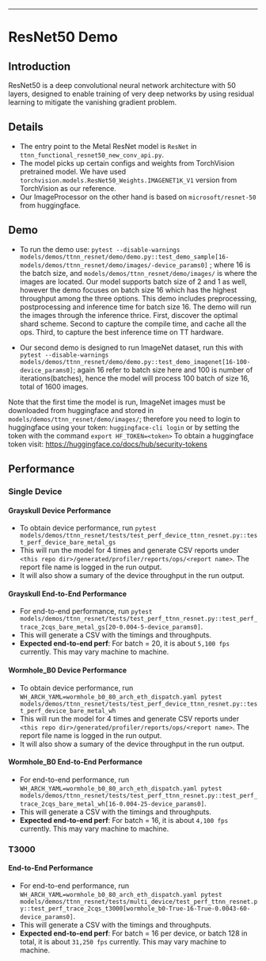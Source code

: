 ---

# ResNet50 Demo

## Introduction
ResNet50 is a deep convolutional neural network architecture with 50 layers, designed to enable training of very deep networks by using residual learning to mitigate the vanishing gradient problem.

## Details

+ The entry point to the Metal ResNet model is `ResNet` in `ttnn_functional_resnet50_new_conv_api.py`.
+ The model picks up certain configs and weights from TorchVision pretrained model. We have used `torchvision.models.ResNet50_Weights.IMAGENET1K_V1` version from TorchVision as our reference.
+ Our ImageProcessor on the other hand is based on `microsoft/resnet-50` from huggingface.

## Demo

+ To run the demo use:
`pytest --disable-warnings models/demos/ttnn_resnet/demo/demo.py::test_demo_sample[16-models/demos/ttnn_resnet/demo/images/-device_params0]`
; where 16 is the batch size, and `models/demos/ttnn_resnet/demo/images/` is where the images are located. Our model supports batch size of 2 and 1 as well, however the demo focuses on batch size 16 which has the highest throughput among the three options. This demo includes preprocessing, postprocessing and inference time for batch size 16. The demo will run the images through the inference thrice. First, discover the optimal shard scheme. Second to capture the compile time, and cache all the ops. Third, to capture the best inference time on TT hardware.

+ Our second demo is designed to run ImageNet dataset, run this with
`pytest --disable-warnings models/demos/ttnn_resnet/demo/demo.py::test_demo_imagenet[16-100-device_params0]`; again 16 refer to batch size here and 100 is number of iterations(batches), hence the model will process 100 batch of size 16, total of 1600 images.

Note that the first time the model is run, ImageNet images must be downloaded from huggingface and stored in  `models/demos/ttnn_resnet/demo/images/`; therefore you need to login to huggingface using your token: `huggingface-cli login` or by setting the token with the command `export HF_TOKEN=<token>`
To obtain a huggingface token visit: https://huggingface.co/docs/hub/security-tokens


## Performance

### Single Device

#### Grayskull Device Performance
+ To obtain device performance, run `pytest models/demos/ttnn_resnet/tests/test_perf_device_ttnn_resnet.py::test_perf_device_bare_metal_gs`
+ This will run the model for 4 times and generate CSV reports under `<this repo dir>/generated/profiler/reports/ops/<report name>`. The report file name is logged in the run output.
+ It will also show a sumary of the device throughput in the run output.

#### Grayskull End-to-End Performance
+ For end-to-end performance, run `pytest models/demos/ttnn_resnet/tests/test_perf_ttnn_resnet.py::test_perf_trace_2cqs_bare_metal_gs[20-0.004-5-device_params0]`.
+ This will generate a CSV with the timings and throughputs.
+ **Expected end-to-end perf**: For batch = 20, it is about `5,100 fps` currently. This may vary machine to machine.

#### Wormhole_B0 Device Performance
+ To obtain device performance, run `WH_ARCH_YAML=wormhole_b0_80_arch_eth_dispatch.yaml pytest models/demos/ttnn_resnet/tests/test_perf_device_ttnn_resnet.py::test_perf_device_bare_metal_wh`
+ This will run the model for 4 times and generate CSV reports under `<this repo dir>/generated/profiler/reports/ops/<report name>`. The report file name is logged in the run output.
+ It will also show a sumary of the device throughput in the run output.

#### Wormhole_B0 End-to-End Performance
+ For end-to-end performance, run `WH_ARCH_YAML=wormhole_b0_80_arch_eth_dispatch.yaml pytest models/demos/ttnn_resnet/tests/test_perf_ttnn_resnet.py::test_perf_trace_2cqs_bare_metal_wh[16-0.004-25-device_params0]`.
+ This will generate a CSV with the timings and throughputs.
+ **Expected end-to-end perf**: For batch = 16, it is about `4,100 fps` currently. This may vary machine to machine.

### T3000
#### End-to-End Performance
+ For end-to-end performance, run `WH_ARCH_YAML=wormhole_b0_80_arch_eth_dispatch.yaml pytest models/demos/ttnn_resnet/tests/multi_device/test_perf_ttnn_resnet.py::test_perf_trace_2cqs_t3000[wormhole_b0-True-16-True-0.0043-60-device_params0]`.
+ This will generate a CSV with the timings and throughputs.
+ **Expected end-to-end perf**: For batch = 16 per device, or batch 128 in total, it is about `31,250 fps` currently. This may vary machine to machine.
